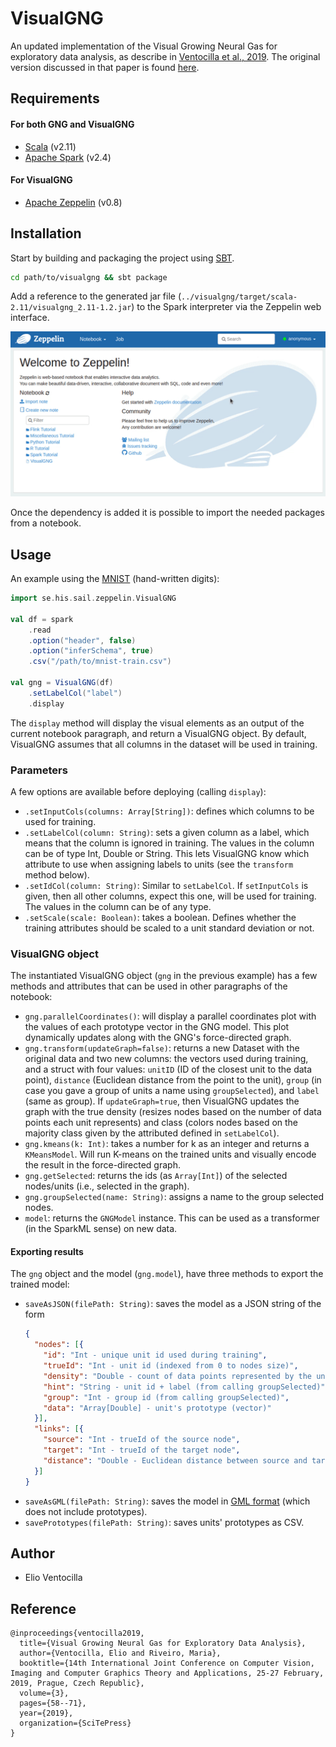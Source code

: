 # VisualGNG
An updated implementation of the Visual Growing Neural Gas for exploratory data analysis, as describe in  [Ventocilla et al., 2019](https://www.scitepress.org/PublicationsDetail.aspx?ID=la6GQgbV48M=&t=1). The original version discussed in that paper is found [here](https://github.com/eliovr/visualgng/releases/tag/v1.1).


## Requirements
#### For both GNG and VisualGNG
- [Scala](https://www.scala-lang.org/) (v2.11)
- [Apache Spark](http://spark.apache.org/) (v2.4)


#### For VisualGNG
- [Apache Zeppelin](https://zeppelin.apache.org/) (v0.8)


## Installation
Start by building and packaging the project using [SBT](https://www.scala-sbt.org/).
```bash
cd path/to/visualgng && sbt package
```
Add a reference to the generated jar file (`../visualgng/target/scala-2.11/visualgng_2.11-1.2.jar`) to the Spark interpreter via the Zeppelin web interface.

![Adding dependency to Spark interpreter](img/interpreter-dependency.gif)

Once the dependency is added it is possible to import the needed packages from a notebook.


## Usage
An example using the [MNIST](http://yann.lecun.com/exdb/mnist/) (hand-written digits):

```scala
import se.his.sail.zeppelin.VisualGNG

val df = spark
    .read
    .option("header", false)
    .option("inferSchema", true)
    .csv("/path/to/mnist-train.csv")

val gng = VisualGNG(df)
    .setLabelCol("label")
    .display
```

The `display` method will display the visual elements as an output of the current notebook paragraph, and return a VisualGNG object. By default, VisualGNG assumes that all columns in the dataset will be used in training.

### Parameters
A few options are available before deploying (calling `display`):
- `.setInputCols(columns: Array[String])`: defines which columns to be used for training.
- `.setLabelCol(column: String)`: sets a given column as a label, which means that the column is ignored in training. The values in the column can be of type Int, Double or String. This lets VisualGNG know which attribute to use when assigning labels to units (see the `transform` method below). 
- `.setIdCol(column: String)`: Similar to `setLabelCol`. If `setInputCols` is given, then all other columns, expect this one, will be used for training. The values in the column can be of any type.
- `.setScale(scale: Boolean)`: takes a boolean. Defines whether the training attributes should be scaled to a unit standard deviation or not.


### VisualGNG object
The instantiated VisualGNG object (`gng` in the previous example) has a few methods and attributes that can be used in other paragraphs of the notebook:

- `gng.parallelCoordinates()`: will display a parallel coordinates plot with the values of each prototype vector in the GNG model. This plot dynamically updates along with the GNG's force-directed graph.
- `gng.transform(updateGraph=false)`: returns a new Dataset with the original data and two new columns: the vectors used during training, and a struct with four values: `unitID` (ID of the closest unit to the data point), `distance` (Euclidean distance from the point to the unit), `group` (in case you gave a group of units a name using `groupSelected`), and `label` (same as group). If `updateGraph=true`, then VisualGNG updates the graph with the true density (resizes nodes based on the number of data points each unit represents) and class (colors nodes based on the majority class given by the attributed defined in `setLabelCol`).
- `gng.kmeans(k: Int)`: takes a number for k as an integer and returns a `KMeansModel`. Will run K-means on the trained units and visually encode the result in the force-directed graph.
- `gng.getSelected`: returns the ids (as `Array[Int]`) of the selected nodes/units (i.e., selected in the graph).
- `gng.groupSelected(name: String)`: assigns a name to the group selected nodes.
- `model`: returns the `GNGModel` instance. This can be used as a transformer (in the SparkML sense) on new data.

#### Exporting results

The `gng` object and the model (`gng.model`), have three methods to export the trained model:

- `saveAsJSON(filePath: String)`: saves the model as a JSON string of the form
    ```json
    {
      "nodes": [{
        "id": "Int - unique unit id used during training",
        "trueId": "Int - unit id (indexed from 0 to nodes size)",
        "density": "Double - count of data points represented by the unit",
        "hint": "String - unit id + label (from calling groupSelected)",
        "group": "Int - group id (from calling groupSelected)",
        "data": "Array[Double] - unit's prototype (vector)"
      }],
      "links": [{
        "source": "Int - trueId of the source node",
        "target": "Int - trueId of the target node",
        "distance": "Double - Euclidean distance between source and target prototypes"
      }]
    }
    ```
- `saveAsGML(filePath: String)`: saves the model in [GML format](https://gephi.org/users/supported-graph-formats/gml-format/) (which does not include prototypes).
- `savePrototypes(filePath: String)`: saves units' prototypes as CSV.

## Author
- Elio Ventocilla

## Reference
```
@inproceedings{ventocilla2019,
  title={Visual Growing Neural Gas for Exploratory Data Analysis},
  author={Ventocilla, Elio and Riveiro, Maria},
  booktitle={14th International Joint Conference on Computer Vision, Imaging and Computer Graphics Theory and Applications, 25-27 February, 2019, Prague, Czech Republic},
  volume={3},
  pages={58--71},
  year={2019},
  organization={SciTePress}
}
```
